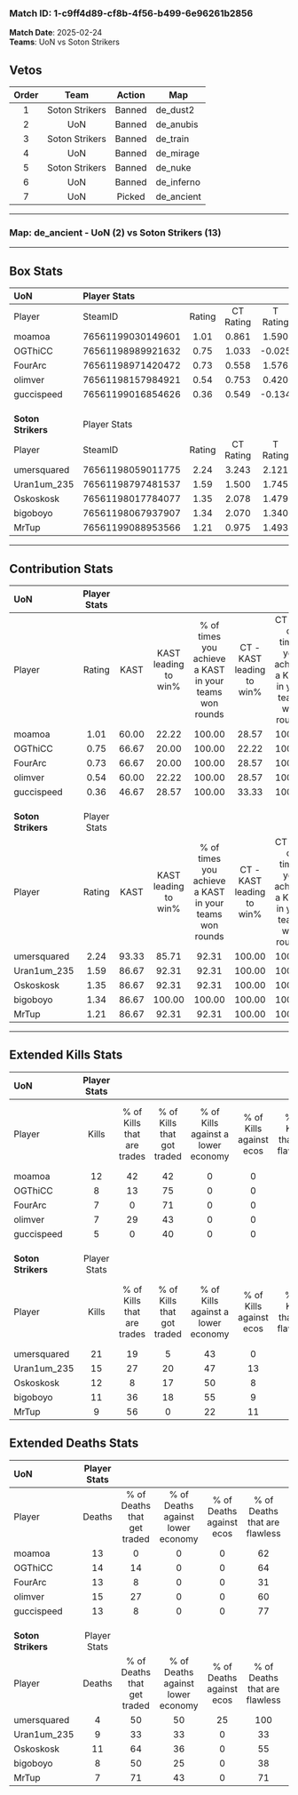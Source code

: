### Match ID: 1-c9ff4d89-cf8b-4f56-b499-6e96261b2856  
**Match Date**: 2025-02-24  
**Teams**: UoN vs Soton Strikers  

## Vetos  

| Order | Team | Action | Map |
| :---: | :--: | :----: | --- |
| 1 | Soton Strikers | Banned | de_dust2 |
| 2 | UoN | Banned | de_anubis |
| 3 | Soton Strikers | Banned | de_train |
| 4 | UoN | Banned | de_mirage |
| 5 | Soton Strikers | Banned | de_nuke |
| 6 | UoN | Banned | de_inferno |
| 7 | UoN | Picked | de_ancient |

---  

### **Map**: de_ancient - UoN (2) vs Soton Strikers (13)  
---  

## Box Stats  

| **UoN**            | Player Stats      |        |           |          |       |       |       |         |        |      |     |
| :- | :- | :-: | :-: | :-: | :-: | :-: | :-: | :-: | :-: | :-: | :-: |
| Player             | SteamID           | Rating | CT Rating | T Rating | KAST  |  ADR  | Kills | Assists | Deaths | K/D  | HS% |
| moamoa             | 76561199030149601 |  1.01  |   0.861   |  1.590   | 60.00 | 84.8  |  12   |    1    |   13   | 0.92 | 41  |
| OGThiCC            | 76561198989921632 |  0.75  |   1.033   |  -0.025  | 66.67 | 67.1  |   8   |    3    |   14   | 0.57 | 62  |
| FourArc            | 76561198971420472 |  0.73  |   0.558   |  1.576   | 66.67 | 67.5  |   7   |    3    |   13   | 0.54 | 42  |
| olimver            | 76561198157984921 |  0.54  |   0.753   |  0.420   | 60.00 | 50.6  |   7   |    1    |   15   | 0.47 | 42  |
| guccispeed         | 76561199016854626 |  0.36  |   0.549   |  -0.134  | 46.67 | 39.6  |   5   |    1    |   13   | 0.38 | 40  |
|                    |                   |        |           |          |       |       |       |         |        |      |     |
|                    |                   |        |           |          |       |       |       |         |        |      |     |
|                    |                   |        |           |          |       |       |       |         |        |      |     |
| **Soton Strikers** | Player Stats      |        |           |          |       |       |       |         |        |      |     |
| Player             | SteamID           | Rating | CT Rating | T Rating | KAST  |  ADR  | Kills | Assists | Deaths | K/D  | HS% |
| umersquared        | 76561198059011775 |  2.24  |   3.243   |  2.121   | 93.33 | 127.5 |  21   |    3    |   4    | 5.25 | 71  |
| Uran1um_235        | 76561198797481537 |  1.59  |   1.500   |  1.745   | 86.67 | 95.8  |  15   |    6    |   9    | 1.67 | 73  |
| Oskoskosk          | 76561198017784077 |  1.35  |   2.078   |  1.479   | 86.67 | 96.4  |  12   |    7    |   11   | 1.09 | 41  |
| bigoboyo           | 76561198067937907 |  1.34  |   2.070   |  1.340   | 86.67 | 85.6  |  11   |    4    |   8    | 1.38 | 63  |
| MrTup              | 76561199088953566 |  1.21  |   0.975   |  1.493   | 86.67 | 62.8  |   9   |    7    |   7    | 1.29 | 33  |
---  

## Contribution Stats  

| **UoN**            | Player Stats |       |                      |                                                        |                           |                                                             |                          |                                                            |
| :- | :-: | :-: | :-: | :-: | :-: | :-: | :-: | :-: |
| Player             |    Rating    | KAST  | KAST leading to win% | % of times you achieve a KAST in your teams won rounds | CT - KAST leading to win% | CT - % of times you achieve a KAST in your teams won rounds | T - KAST leading to win% | T - % of times you achieve a KAST in your teams won rounds |
| moamoa             |     1.01     | 60.00 |        22.22         |                         100.00                         |           28.57           |                           100.00                            |           0.00           |                            0.00                            |
| OGThiCC            |     0.75     | 66.67 |        20.00         |                         100.00                         |           22.22           |                           100.00                            |           0.00           |                            0.00                            |
| FourArc            |     0.73     | 66.67 |        20.00         |                         100.00                         |           28.57           |                           100.00                            |           0.00           |                            0.00                            |
| olimver            |     0.54     | 60.00 |        22.22         |                         100.00                         |           28.57           |                           100.00                            |           0.00           |                            0.00                            |
| guccispeed         |     0.36     | 46.67 |        28.57         |                         100.00                         |           33.33           |                           100.00                            |           0.00           |                            0.00                            |
|                    |              |       |                      |                                                        |                           |                                                             |                          |                                                            |
|                    |              |       |                      |                                                        |                           |                                                             |                          |                                                            |
|                    |              |       |                      |                                                        |                           |                                                             |                          |                                                            |
| **Soton Strikers** | Player Stats |       |                      |                                                        |                           |                                                             |                          |                                                            |
| Player             |    Rating    | KAST  | KAST leading to win% | % of times you achieve a KAST in your teams won rounds | CT - KAST leading to win% | CT - % of times you achieve a KAST in your teams won rounds | T - KAST leading to win% | T - % of times you achieve a KAST in your teams won rounds |
| umersquared        |     2.24     | 93.33 |        85.71         |                         92.31                          |          100.00           |                           100.00                            |          81.82           |                           90.00                            |
| Uran1um_235        |     1.59     | 86.67 |        92.31         |                         92.31                          |          100.00           |                           100.00                            |          90.00           |                           90.00                            |
| Oskoskosk          |     1.35     | 86.67 |        92.31         |                         92.31                          |          100.00           |                           100.00                            |          90.00           |                           90.00                            |
| bigoboyo           |     1.34     | 86.67 |        100.00        |                         100.00                         |          100.00           |                           100.00                            |          100.00          |                           100.00                           |
| MrTup              |     1.21     | 86.67 |        92.31         |                         92.31                          |          100.00           |                           100.00                            |          90.00           |                           90.00                            |
---  

## Extended Kills Stats  

| **UoN**            | Player Stats |                            |                            |                                    |                         |                              |                                 |                                       |                    |           |
| :- | :-: | :-: | :-: | :-: | :-: | :-: | :-: | :-: | :-: | :-: |
| Player             |    Kills     | % of Kills that are trades | % of Kills that got traded | % of Kills against a lower economy | % of Kills against ecos | % of Kills that are flawless | % of Kills that are close duels | % of Kills that are assisted by flash | Pistol Round Kills | AWP Kills |
| moamoa             |      12      |             42             |             42             |                 0                  |            0            |              50              |                0                |                   0                   |         2          |     0     |
| OGThiCC            |      8       |             13             |             75             |                 0                  |            0            |              50              |               25                |                   0                   |         0          |     1     |
| FourArc            |      7       |             0              |             71             |                 0                  |            0            |              71              |               14                |                   0                   |         3          |     0     |
| olimver            |      7       |             29             |             43             |                 0                  |            0            |              43              |                0                |                   0                   |         1          |     0     |
| guccispeed         |      5       |             0              |             40             |                 0                  |            0            |              40              |                0                |                   0                   |         0          |     0     |
|                    |              |                            |                            |                                    |                         |                              |                                 |                                       |                    |           |
|                    |              |                            |                            |                                    |                         |                              |                                 |                                       |                    |           |
|                    |              |                            |                            |                                    |                         |                              |                                 |                                       |                    |           |
| **Soton Strikers** | Player Stats |                            |                            |                                    |                         |                              |                                 |                                       |                    |           |
| Player             |    Kills     | % of Kills that are trades | % of Kills that got traded | % of Kills against a lower economy | % of Kills against ecos | % of Kills that are flawless | % of Kills that are close duels | % of Kills that are assisted by flash | Pistol Round Kills | AWP Kills |
| umersquared        |      21      |             19             |             5              |                 43                 |            0            |              62              |                5                |                  10                   |         2          |     0     |
| Uran1um_235        |      15      |             27             |             20             |                 47                 |           13            |              67              |                7                |                   7                   |         1          |     0     |
| Oskoskosk          |      12      |             8              |             17             |                 50                 |            8            |              67              |                0                |                   8                   |         3          |     0     |
| bigoboyo           |      11      |             36             |             18             |                 55                 |            9            |              36              |                9                |                   9                   |         2          |     1     |
| MrTup              |      9       |             56             |             0              |                 22                 |           11            |              67              |                0                |                   0                   |         2          |     0     |
## Extended Deaths Stats  

| **UoN**            | Player Stats |                             |                                   |                          |                               |                            |                           |               |
| :- | :-: | :-: | :-: | :-: | :-: | :-: | :-: | :-: |
| Player             |    Deaths    | % of Deaths that get traded | % of Deaths against lower economy | % of Deaths against ecos | % of Deaths that are flawless | % of Deaths that are close | % of Deaths while blinded | Deaths to AWP |
| moamoa             |      13      |              0              |                 0                 |            0             |              62               |             8              |             0             |       0       |
| OGThiCC            |      14      |             14              |                 0                 |            0             |              64               |             0              |             0             |       0       |
| FourArc            |      13      |              8              |                 0                 |            0             |              31               |             15             |             8             |       1       |
| olimver            |      15      |             27              |                 0                 |            0             |              60               |             0              |             7             |       0       |
| guccispeed         |      13      |              8              |                 0                 |            0             |              77               |             0              |            23             |       0       |
|                    |              |                             |                                   |                          |                               |                            |                           |               |
|                    |              |                             |                                   |                          |                               |                            |                           |               |
|                    |              |                             |                                   |                          |                               |                            |                           |               |
| **Soton Strikers** | Player Stats |                             |                                   |                          |                               |                            |                           |               |
| Player             |    Deaths    | % of Deaths that get traded | % of Deaths against lower economy | % of Deaths against ecos | % of Deaths that are flawless | % of Deaths that are close | % of Deaths while blinded | Deaths to AWP |
| umersquared        |      4       |             50              |                50                 |            25            |              100              |             0              |             0             |       0       |
| Uran1um_235        |      9       |             33              |                33                 |            0             |              33               |             0              |             0             |       0       |
| Oskoskosk          |      11      |             64              |                36                 |            0             |              55               |             18             |             0             |       1       |
| bigoboyo           |      8       |             50              |                25                 |            0             |              38               |             13             |             0             |       0       |
| MrTup              |      7       |             71              |                43                 |            0             |              71               |             0              |             0             |       0       |
